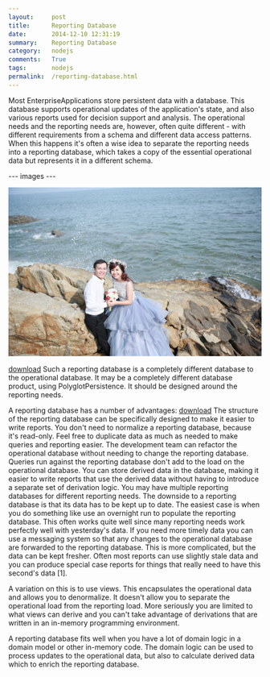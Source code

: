 ```yaml
---
layout:     post
title:      Reporting Database
date:       2014-12-10 12:31:19
summary:    Reporting Database
category:   nodejs
comments:   True
tags:       nodejs
permalink:  /reporting-database.html
---
```



Most EnterpriseApplications store persistent data with a database. This database supports operational updates of the application's state, and also various reports used for decision support and analysis. The operational needs and the reporting needs are, however, often quite different - with different requirements from a schema and different data access patterns. When this happens it's often a wise idea to separate the reporting needs into a reporting database, which takes a copy of the essential operational data but represents it in a different schema.



--- images ---

<img src="/images/test.jpg" alt="John Otander" class="avatar" />



<a href="https://github.com/eventsteve/eventsteve.github.io/files/36852/Microservices.Design.Patterns.for.Java.Applications.pdf"> download</a>
Such a reporting database is a completely different database to the operational database. It may be a completely different database product, using PolyglotPersistence. It should be designed around the reporting needs.

A reporting database has a number of advantages:
<a href="https://github.com/eventsteve/eventsteve.github.io/files/36852/Microservices.Design.Patterns.for.Java.Applications.pdf"> download</a>
The structure of the reporting database can be specifically designed to make it easier to write reports.
You don't need to normalize a reporting database, because it's read-only. Feel free to duplicate data as much as needed to make queries and reporting easier.
The development team can refactor the operational database without needing to change the reporting database.
Queries run against the reporting database don't add to the load on the operational database.
You can store derived data in the database, making it easier to write reports that use the derived data without having to introduce a separate set of derivation logic.
You may have multiple reporting databases for different reporting needs.
The downside to a reporting database is that its data has to be kept up to date. The easiest case is when you do something like use an overnight run to populate the reporting database. This often works quite well since many reporting needs work perfectly well with yesterday's data. If you need more timely data you can use a messaging system so that any changes to the operational database are forwarded to the reporting database. This is more complicated, but the data can be kept fresher. Often most reports can use slightly stale data and you can produce special case reports for things that really need to have this second's data [1].

A variation on this is to use views. This encapsulates the operational data and allows you to denormalize. It doesn't allow you to separate the operational load from the reporting load. More seriously you are limited to what views can derive and you can't take advantage of derivations that are written in an in-memory programming environment.

A reporting database fits well when you have a lot of domain logic in a domain model or other in-memory code. The domain logic can be used to process updates to the operational data, but also to calculate derived data which to enrich the reporting database.
